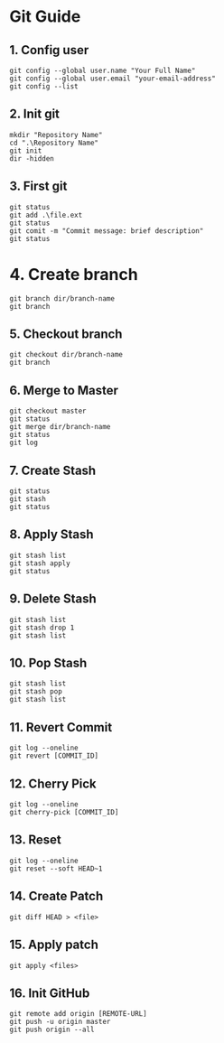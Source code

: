 # Git Guide
## 1.   Config user 
```
git config --global user.name "Your Full Name"
git config --global user.email "your-email-address"
git config --list
```
## 2. Init git 
```
mkdir "Repository Name"
cd ".\Repository Name"
git init 
dir -hidden
```
## 3. First git
```
git status 
git add .\file.ext 
git status 
git comit -m "Commit message: brief description"
git status 
```
# 4. Create branch
```
git branch dir/branch-name 
git branch
```
## 5. Checkout branch
```
git checkout dir/branch-name 
git branch 
```
## 6. Merge to Master 
```
git checkout master
git status
git merge dir/branch-name
git status 
git log 
```
## 7. Create Stash 
```
git status
git stash
git status
```
## 8. Apply Stash
```
git stash list
git stash apply 
git status
```
## 9. Delete Stash
```
git stash list
git stash drop 1
git stash list
```
## 10. Pop Stash 
```
git stash list 
git stash pop
git stash list
```
## 11. Revert Commit 
```
git log --oneline
git revert [COMMIT_ID]
```
## 12. Cherry Pick 
```
git log --oneline
git cherry-pick [COMMIT_ID]
```
## 13. Reset 
```
git log --oneline 
git reset --soft HEAD~1
```
## 14. Create Patch 
```
git diff HEAD > <file>
```
## 15. Apply patch 
```
git apply <files>
```
## 16. Init GitHub
```
git remote add origin [REMOTE-URL]
git push -u origin master 
git push origin --all
```
